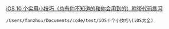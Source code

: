 [iOS 10 个实用小技巧（总有你不知道的和你会用到的）附带代码练习](http://mp.weixin.qq.com/s/zCmajqWGLZy0CRsbW2-moQ)

`/Users/fanzhou/Documents/code/test/iOS十个小技巧\(iOS大全)`





